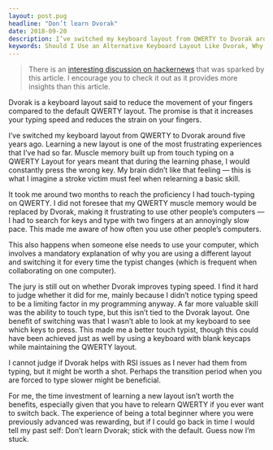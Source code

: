```yaml
---
layout: post.pug
headline: "Don’t learn Dvorak"
date: 2018-09-20
description: I’ve switched my keyboard layout from QWERTY to Dvorak around five years ago. This article highlights what I leared and what I would advise someone who wants to learn an alternative keyboard layout.
keywords: Should I Use an Alternative Keyboard Layout Like Dvorak, Why use the Dvorak layout, Should You Switch to Dvorak or Colemak, The Pros and Cons of Using Dvorak, How to Get Started with an Alternative Keyboard, Dvorak vs QWERTY, QWERTY vs Dvorak, Is Dvorak better than QWERTY
---
```


> There is an [interesting discussion on hackernews](https://news.ycombinator.com/item?id=18035045) that was sparked by this article. I encourage you to check it out as it provides more insights than this article.

Dvorak is a keyboard layout said to reduce the movement of your fingers compared to the default QWERTY layout. The promise is that it increases your typing speed and reduces the strain on your fingers. 

I’ve switched my keyboard layout from QWERTY to Dvorak around five years ago.
Learning a new layout is one of the most frustrating experiences that I’ve had so far. Muscle memory built up from touch typing on a QWERTY Layout for years meant that during the learning phase, I would constantly press the wrong key. My brain didn’t like that feeling — this is what I imagine a stroke victim must feel when relearning a basic skill.

It took me around two months to reach the proficiency I had touch-typing on QWERTY. I did not foresee that my QWERTY muscle memory would be replaced by Dvorak, making it frustrating to use other people’s computers — I had to search for keys and type with two fingers at an annoyingly slow pace. This made me aware of how often you use other people’s computers.

This also happens when someone else needs to use your computer, which involves a mandatory explanation of why you are using a different layout and switching it for every time the typist changes (which is frequent when collaborating on one computer).

The jury is still out on whether Dvorak improves typing speed. I find it hard to judge whether it did for me, mainly because I didn’t notice typing speed to be a limiting factor in my programming anyway. A far more valuable skill was the ability to touch type, but this isn’t tied to the Dvorak layout. One benefit of switching was that I wasn’t able to look at my keyboard to see which keys to press. This made me a better touch typist, though this could have been achieved just as well by using a keyboard with blank keycaps while maintaining the QWERTY layout. 

I cannot judge if Dvorak helps with RSI issues as I never had them from typing, but it might be worth a shot. Perhaps the transition period when you are forced to type slower might be beneficial.

For me, the time investment of learning a new layout isn’t worth the benefits, especially given that you have to relearn QWERTY if you ever want to switch back.
The experience of being a total beginner where you were previously advanced was rewarding, but if I could go back in time I would tell my past self: Don’t learn Dvorak; stick with the default. 
Guess now I’m stuck.

